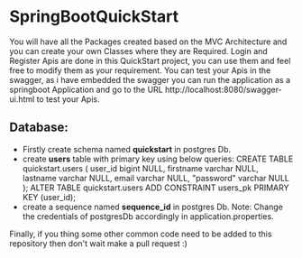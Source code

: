 # SpringBootQuickStart
You will have all the Packages created based on the MVC Architecture and you can create your own Classes where they are Required.
Login and Register Apis are done in this QuickStart project, you can use them and feel free to modify them as your requirement.
You can test your Apis in the swagger, as i have embedded the swagger you can run the application as a springboot Application and go to
the URL http://localhost:8080/swagger-ui.html to test your Apis.

Database:
--------
* Firstly create schema named **quickstart** in postgres Db.
* create **users** table with primary key using below queries:
CREATE TABLE quickstart.users (
	user_id bigint NULL,
	firstname varchar NULL,
	lastname varchar NULL,
	email varchar NULL,
	"password" varchar NULL
);
ALTER TABLE quickstart.users ADD CONSTRAINT users_pk PRIMARY KEY (user_id);
* create a sequence named **sequence_id** in postgres Db.
Note: Change the credentials of postgresDb accordingly in application.properties.

Finally, if you thing some other common code need to be added to this repository then don't wait make a pull request :)  

